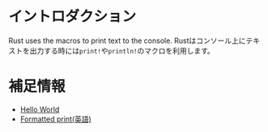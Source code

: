 # イントロダクション

Rust uses the  macros to print text to the console.
Rustはコンソール上にテキストを出力する時には`print!`や`println!`のマクロを利用します。

# 補足情報

- [Hello World](https://doc.rust-jp.rs/book-ja/ch01-02-hello-world.html)
- [Formatted print(英語)](https://doc.rust-lang.org/rust-by-example/hello/print.html)

